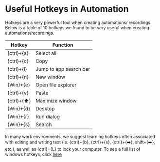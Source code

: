 # Useful Hotkeys in Automation
Hotkeys are a very powerful tool when creating automations/
recordings. Below is a table of 10 hotkeys we found to be very
useful when creating automations/recordings.

Hotkey|Function
---|---
{ctrl}+{a}|Select all
{ctrl}+{c}|Copy
{ctrl}+{l}|Jump to app search bar
{ctrl}+{n}|New window
{Win}+{e}|Open file explorer
{ctrl}+{v}|Paste
{ctrl}+{⬆️}|Maximize window
{Win}+{d}|Desktop
{Win}+{r}|Run dialog
{Win}+{s}|Search

In many work environments, we suggest
learning hotkeys often
associated with editing and writing
text (ie. {ctrl}+{b}, {ctrl}+{s},
{ctrl}+{➡️}, shift+{➡️}, etc.), as
well as {ctrl}+{L} to lock your
computer. To see a full list of windows hotkeys, click [here](https://support.microsoft.com/en-us/help/12445/windows-keyboard-shortcuts)  
